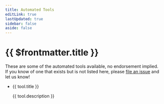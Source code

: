 ```yaml
---
title: Automated Tools
editLink: true
lastUpdated: true
sidebar: false
aside: false
---
```


<script setup>
import { ref, computed } from 'vue'

const pages = import.meta.glob('./*.md', { eager: true })

const rawTools = Object.entries(pages)
  .filter(([path]) => path !== './index.md')
  .map(([path, page]) => {
    const fm = page.__pageData?.frontmatter || {}
    return {
      title: fm.title || 'No title',
      description: fm.description || 'No description',
      link: fm.link || 'No link',
      category: fm.category || 'No category',
    }
  })
</script>

# {{ $frontmatter.title }}

<div class="automated-tools-container">
  <div class="cards-container">
    <article>
      <p>These are some of the automated tools available, no endorsement implied. If you know of one that exists but is not listed here, please <a href="https://github.com/MelSumner/a11y-automation/issues/new" rel="external">file an issue</a> and let us know!</p>
      <ul role="list" class="cards">
        <li v-for="tool in rawTools" :key="tool.title" class="card">
          <div class="card-content">
            <a :href="tool.link" class="card-link">{{ tool.title }}</a>
            <p class="card-description">{{ tool.description }}</p>
          </div>
          <div class="card-footer">
            <Badge type="tip" :text="tool.category" />
          </div>
        </li>
      </ul>
    </article>
  </div>
</div>
